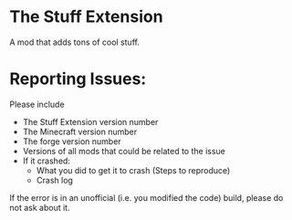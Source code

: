 # The Stuff Extension
A mod that adds tons of cool stuff.

# Reporting Issues:
Please include

* The Stuff Extension version number
* The Minecraft version number
* The forge version number
* Versions of all mods that could be related to the issue
* If it crashed:
	* What you did to get it to crash (Steps to reproduce)
	* Crash log

If the error is in an unofficial (i.e. you modified the code) build, please do not ask about it.
